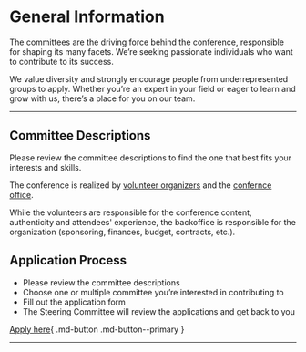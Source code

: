 # General Information

The committees are the driving force behind the conference, responsible for shaping its many facets. We’re seeking
passionate individuals who want to contribute to its success.

We value diversity and strongly encourage people from underrepresented groups to apply. Whether you’re an expert in your
field or eager to learn and grow with us, there’s a place for you on our team.

---

## Committee Descriptions

Please review the committee descriptions to find the one that best fits your interests and skills.

The conference is realized by [volunteer organizers](index.md) and the [confernce office](../office.md).

While the volunteers are responsible for the conference content, authenticity and attendees' experience,
the backoffice is responsible for the organization (sponsoring, finances, budget, contracts, etc.).

## Application Process

* Please review the committee descriptions
* Choose one or multiple committee you’re interested in contributing to
* Fill out the application form
* The Steering Committee will review the applications and get back to you

[Apply here]({{config.extra.event.apply_url}}){ .md-button .md-button--primary }

---